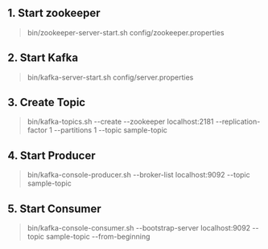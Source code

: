 ## 1. Start zookeeper
> bin/zookeeper-server-start.sh config/zookeeper.properties

## 2. Start Kafka
> bin/kafka-server-start.sh config/server.properties

## 3. Create Topic
> bin/kafka-topics.sh --create --zookeeper localhost:2181 --replication-factor 1 --partitions 1 --topic sample-topic

## 4. Start Producer
> bin/kafka-console-producer.sh --broker-list localhost:9092 --topic sample-topic

## 5. Start Consumer
> bin/kafka-console-consumer.sh --bootstrap-server localhost:9092 --topic sample-topic --from-beginning
